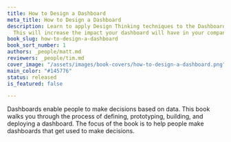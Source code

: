 ```yaml
---
title: How to Design a Dashboard
meta_title: How to Design a Dashboard
description: Learn to apply Design Thinking techniques to the Dashboard Creation Process.
  This will increase the impact your dashboard will have in your company.
book_slug: how-to-design-a-dashboard
book_sort_number: 1
authors: _people/matt.md
reviewers: _people/tim.md
cover_image: "/assets/images/book-covers/how-to-design-a-dashboard.png"
main_color: "#145776"
status: released
is_featured: false

---
```

Dashboards enable people to make decisions based on data. This book walks you through the process of defining, prototyping, building, and deploying a dashboard. The focus of the book is to help people make dashboards that get used to make decisions.